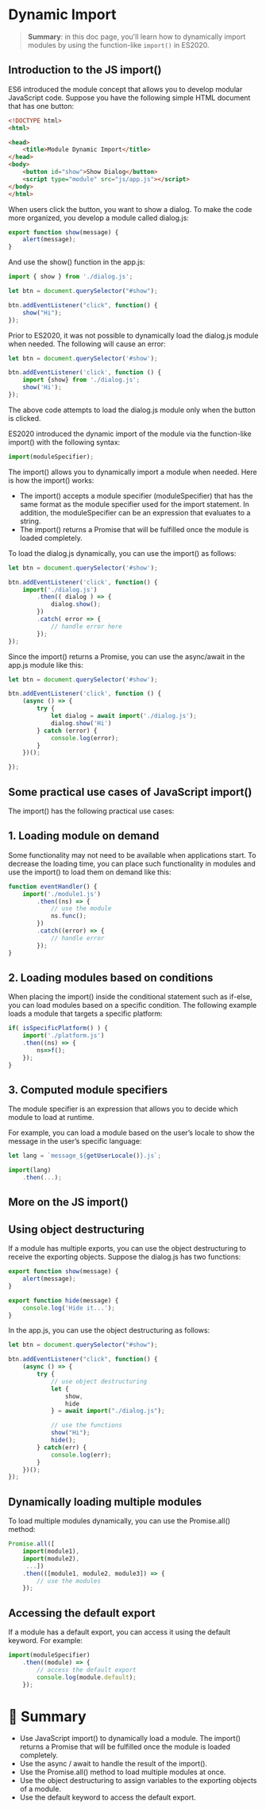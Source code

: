 # Dynamic Import

> __Summary__: in this doc page, you'll learn how to dynamically import modules by using the function-like `import()` in ES2020.

## Introduction to the JS import()

ES6 introduced the module concept that allows you to develop modular JavaScript code. Suppose you have the following simple HTML document that has one button:

```html
<!DOCTYPE html>
<html>

<head>
    <title>Module Dynamic Import</title>
</head>
<body>
    <button id="show">Show Dialog</button>
    <script type="module" src="js/app.js"></script>
</body>
</html>
```

When users click the button, you want to show a dialog. To make the code more organized, you develop a module called dialog.js:

```js
export function show(message) {
    alert(message);
}
```

And use the show() function in the app.js:

```js
import { show } from './dialog.js';

let btn = document.querySelector("#show");

btn.addEventListener("click", function() {
    show("Hi");
});
```

Prior to ES2020, it was not possible to dynamically load the dialog.js module when needed. The following will cause an error:

```js
let btn = document.querySelector('#show');

btn.addEventListener('click', function () {
    import {show} from './dialog.js';
    show('Hi');
});
```

The above code attempts to load the dialog.js module only when the button is clicked.

ES2020 introduced the dynamic import of the module via the function-like import() with the following syntax:

```js
import(moduleSpecifier);
```

The import() allows you to dynamically import a module when needed. Here is how the import() works:

- The import() accepts a module specifier (moduleSpecifier) that has the same format as the module specifier used for the import statement. In addition, the moduleSpecifier can be an expression that evaluates to a string.
- The import() returns a Promise that will be fulfilled once the module is loaded completely.

To load the dialog.js dynamically, you can use the import() as follows:

```js
let btn = document.querySelector('#show');

btn.addEventListener('click', function() {
    import('./dialog.js')
        .then(( dialog ) => {
            dialog.show();
        })
        .catch( error => {
            // handle error here
        });
});
```

Since the import() returns a Promise, you can use the async/await in the app.js module like this:

```js
let btn = document.querySelector('#show');

btn.addEventListener('click', function () {
    (async () => {
        try {
            let dialog = await import('./dialog.js');
            dialog.show('Hi')
        } catch (error) {
            console.log(error);
        }
    })();

});
```

## Some practical use cases of JavaScript import()

The import() has the following practical use cases:

## 1. Loading module on demand

Some functionality may not need to be available when applications start. To decrease the loading time, you can place such functionality in modules and use the import() to load them on demand like this:

```js
function eventHandler() {
    import('./module1.js')
        .then((ns) => {
            // use the module 
            ns.func();
        })
        .catch((error) => {
            // handle error
        });
}
```

## 2. Loading modules based on conditions

When placing the import() inside the conditional statement such as if-else, you can load modules based on a specific condition. The following example loads a module that targets a specific platform:

```js
if( isSpecificPlatform() ) {
    import('./platform.js')
    .then((ns) => {
        ns=>f();
    });
}
```

## 3. Computed module specifiers

The module specifier is an expression that allows you to decide which module to load at runtime.

For example, you can load a module based on the user’s locale to show the message in the user’s specific language:

```js
let lang = `message_${getUserLocale()}.js`;

import(lang)
    .then(...);
```

## More on the JS import()

## Using object destructuring

If a module has multiple exports, you can use the object destructuring to receive the exporting objects. Suppose the dialog.js has two functions:

```js
export function show(message) {
    alert(message);
}

export function hide(message) {
    console.log('Hide it...');
}
```

In the app.js, you can use the object destructuring as follows:

```js
let btn = document.querySelector("#show");

btn.addEventListener("click", function() {
    (async () => {
        try {
            // use object destructuring
            let {
                show,
                hide
            } = await import("./dialog.js");

            // use the functions
            show("Hi");
            hide();
        } catch(err) {
            console.log(err);
        }
    })();
});
```

## Dynamically loading multiple modules

To load multiple modules dynamically, you can use the Promise.all() method:

```js
Promise.all([
    import(module1),
    import(module2),
     ...])
    .then(([module1, module2, module3]) => {
        // use the modules
    });
```

## Accessing the default export

If a module has a default export, you can access it using the default keyword. For example:

```js
import(moduleSpecifier)
    .then((module) => {
        // access the default export
        console.log(module.default);
    });
```

# :memo: Summary

- Use JavaScript import() to dynamically load a module. The import() returns a Promise that will be fulfilled once the module is loaded completely.
- Use the async / await to handle the result of the import().
- Use the Promise.all() method to load multiple modules at once.
- Use the object destructuring to assign variables to the exporting objects of a module.
- Use the default keyword to access the default export.
